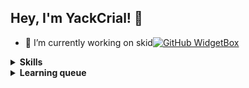 ## Hey, I'm YackCrial! 👋
- 🌱 I’m currently working on skid[![GitHub WidgetBox](https://github-widgetbox.vercel.app/api/profile?username=YackCrial&data=followers,repositories,stars)](https://github.com/Jurredr/github-widgetbox)

<details>
<summary><b>Skills</b></summary>
<ul>
 <li>Java</li>
  <li>Kotlin</li>   
 <li> Python</li>
</ul>
</details>

<details>
<summary><b>Learning queue</b></summary>
<ul>
 <li> C</li>
 <li> UI design</li>
</ul>
</details>
